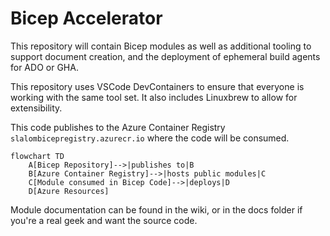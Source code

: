 # Bicep Accelerator

This repository will contain Bicep modules as well as additional tooling to support document creation, and the deployment of ephemeral build agents for ADO or GHA.

This repository uses VSCode DevContainers to ensure that everyone is working with the same tool set. It also includes Linuxbrew to allow for extensibility.

This code publishes to the Azure Container Registry `slalombicepregistry.azurecr.io` where the code will be consumed.

```mermaid
flowchart TD
    A[Bicep Repository]-->|publishes to|B
    B[Azure Container Registry]-->|hosts public modules|C
    C[Module consumed in Bicep Code]-->|deploys|D
    D[Azure Resources]
```

Module documentation can be found in the wiki, or in the docs folder if you're a real geek and want the source code.